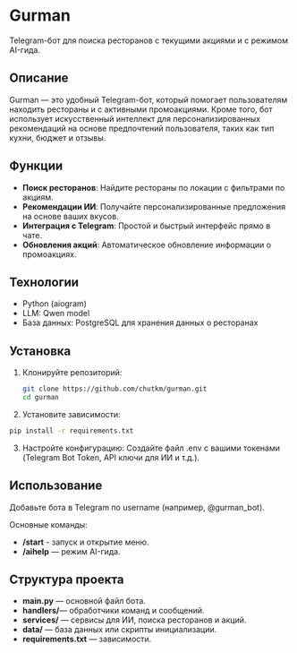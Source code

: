 # Gurman

Telegram-бот для поиска ресторанов с текущими акциями и c режимом AI-гида.

## Описание

Gurman — это удобный Telegram-бот, который помогает пользователям находить рестораны и с активными промоакциями. Кроме того, бот использует искусственный интеллект для персонализированных рекомендаций на основе предпочтений пользователя, таких как тип кухни, бюджет и отзывы.

## Функции

- **Поиск ресторанов**: Найдите рестораны по локации с фильтрами по акциям.
- **Рекомендации ИИ**: Получайте персонализированные предложения на основе ваших вкусов.
- **Интеграция с Telegram**: Простой и быстрый интерфейс прямо в чате.
- **Обновления акций**: Автоматическое обновление информации о промоакциях.

## Технологии

- Python (aiogram)
- LLM: Qwen model
- База данных: PostgreSQL для хранения данных о ресторанах

## Установка

1. Клонируйте репозиторий:
   ```bash
   git clone https://github.com/chutkm/gurman.git
   cd gurman
   ```
2. Установите зависимости:
```bash
pip install -r requirements.txt
```
3. Настройте конфигурацию:
Создайте файл .env с вашими токенами (Telegram Bot Token, API ключи для ИИ и т.д.).


## Использование
Добавьте бота в Telegram по username (например, @gurman_bot).

Основные команды:
- **/start** - запуск и открытие меню.
- **/aihelp** — режим AI-гида.

## Структура проекта
- **main.py** — основной файл бота.
- **handlers/**— обработчики команд и сообщений.
- **services/** — сервисы для ИИ, поиска ресторанов и акций.
- **data/** — база данных или скрипты инициализации.
 - **requirements.txt** — зависимости.
